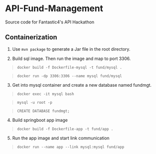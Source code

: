 # API-Fund-Management

Source code for Fantastic4's API Hackathon

## Containerization 

1. Use `mvn package` to generate a Jar file in the root directory.

2. Build sql image. Then run the image and map to port 3306.  

> `docker build -f Dockerfile-mysql -t fund/mysql .`  

> `docker run -dp 3306:3306 --name mysql fund/mysql`

3. Get into mysql container and create a new database named fundmgt.  

> `docker exec -it mysql bash`  

> `mysql -u root -p`

> `CREATE DATABASE fundmgt;`

4. Build springboot app image

> `docker build -f Dockerfile-app -t fund/app .`  

5. Run the app image and start link communication 

> `docker run --name app --link mysql:mysql fund/app`
